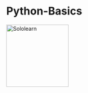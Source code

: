 # Python-Basics
<a href="t.ly/GGHH">
<img alt="Sololearn" src="https://www.google.com/imgres?imgurl=https%3A%2F%2Ficonape.com%2Fwp-content%2Fpng_logo_vector%2Fsololearn-logo.png" width="165"/>
</a>